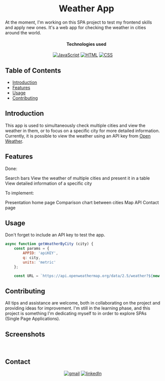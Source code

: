 <div id="user-content-toc">
  <ul align="center">
    <h1>Weather App</h1>
  </ul>
</div>

At the moment, I'm working on this SPA project to test my frontend skills and apply new ones. It's a web app for checking the weather in cities around the world.

<div id="user-content-toc">
  <ul align="center">
    <h4>Technologies used</h4>
  </ul>
</div>

<div align="center">
  <a href="https://www.javascript.com/" target="_blank"><img src="https://skillicons.dev/icons?i=javascript" alt="JavaScript"></a>
  <a href="https://html.com/" target="_blank"><img src="https://skillicons.dev/icons?i=html" alt="HTML"></a>
  <a href="https://github.com/ShootiePT" target="_blank"><img src="https://skillicons.dev/icons?i=css" alt="CSS"></a>
</div>

## Table of Contents
- [Introduction](#introduction)
- [Features](#features)
- [Usage](#usage)
- [Contributing](#contributing)

## Introduction

This app is used to simultaneously check multiple cities and view the weather in them, or to focus on a specific city for more detailed information. Currently, it is possible to view the weather using an API key from <a href="https://home.openweathermap.org/">Open Weather</a>.

## Features

Done:

Search bars
View the weather of multiple cities and present it in a table
View detailed information of a specific city

To implement:

Presentation home page
Comparison chart between cities
Map API
Contact page

## Usage
Don't forget to include an API key to test the app.

```js
async function getWeatherByCity (city) {
    const params = {
        APPID: 'apiKEY',
        q: city,
        units: 'metric'
    };

    const URL = `https://api.openweathermap.org/data/2.5/weather?${new URLSearchParams(params).toString()}`;
```

## Contributing

All tips and assistance are welcome, both in collaborating on the project and providing ideas for improvement. I'm still in the learning phase, and this project is something I'm dedicating myself to in order to explore SPAs (Single Page Applications).


## Screenshots

<img scr="/resources/read1">
<img scr="/resources/read2">

## Contact

<!-- CONTACTS -->
<div align="center">
  <a href="mailto:jose.f.rocha92@gmail.com" target="_blank"><img src="https://skillicons.dev/icons?i=gmail" alt="gmail"></a>
  <a href="https://www.linkedin.com/in/joseflrocha" target="_blank"><img src="https://skillicons.dev/icons?i=linkedin" alt="linkedIn"></a>
</div>
